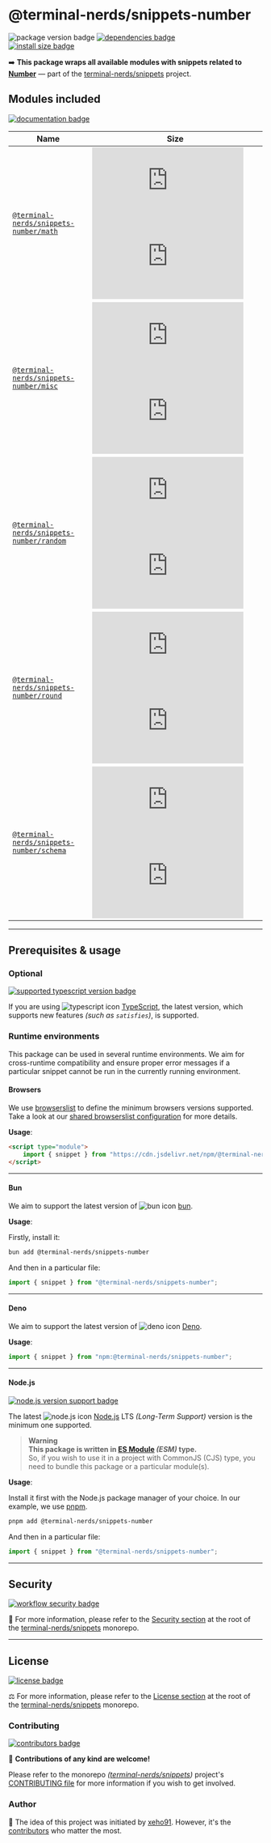 # @terminal-nerds/snippets-number

![package version badge]
[![dependencies badge]][dependencies url]\
[![install size badge]][install size url]

➡️ **This package wraps all available modules with snippets related to [Number]**
— part of the [terminal-nerds/snippets] project.

[Number]: https://developer.mozilla.org/en-US/docs/Web/JavaScript/Reference/Global_Objects/Number
[terminal-nerds/snippets]: https://github.com/terminal-nerds/snippets
[package version badge]: https://img.shields.io/npm/v/@terminal-nerds/snippets-number/latest?style=for-the-badge&logo=npm
[dependencies badge]: https://img.shields.io/librariesio/release/npm/@terminal-nerds/snippets-number?style=for-the-badge
[dependencies url]: https://libraries.io/npm/@terminal-nerds%2snippets-number
[install size badge]: https://packagephobia.com/badge?p=@terminal-nerds/snippets-number
[install size url]: https://packagephobia.com/result?p=@terminal-nerds/snippets-number

## Modules included

[![documentation badge]][documentation url]

[documentation badge]: https://img.shields.io/static/v1?color=informational&style=for-the-badge&label=documentation&message=jsdocs.io
[documentation url]: https://jsdocs.io/package/@terminal-nerds/snippets-number

<!-- prettier-sort-markdown-table -->

| Name                                       | Size                                                  |
| ------------------------------------------ | ----------------------------------------------------- |
| [`@terminal-nerds/snippets-number/math`]   | ![math size gzip badge] ![math size brotli badge]     |
| [`@terminal-nerds/snippets-number/misc`]   | ![misc size gzip badge] ![misc size brotli badge]     |
| [`@terminal-nerds/snippets-number/random`] | ![random size gzip badge] ![random size brotli badge] |
| [`@terminal-nerds/snippets-number/round`]  | ![round size gzip badge] ![round size brotli badge]   |
| [`@terminal-nerds/snippets-number/schema`] | ![schema size gzip badge] ![schema size brotli badge] |

<!-- prettier-ignore-start -->
<!-- MODULES LINKS -->
[`@terminal-nerds/snippets-number/math`]: https://github.com/terminal-nerds/snippets/blob/main/packages/number/source/math/math.ts
[math size gzip badge]: https://badgen.net/badgesize/gzip/file-url/unpkg.com/@terminal-nerds/snippets-number/dist/math/math.js?label=gzip
[math size brotli badge]: https://badgen.net/badgesize/brotli/file-url/unpkg.com/@terminal-nerds/snippets-number/dist/math/math.js?label=brotli

[`@terminal-nerds/snippets-number/misc`]: https://github.com/terminal-nerds/snippets/blob/main/packages/number/source/misc/misc.ts
[misc size gzip badge]: https://badgen.net/badgesize/gzip/file-url/unpkg.com/@terminal-nerds/snippets-number/dist/misc/misc.js?label=gzip
[misc size brotli badge]: https://badgen.net/badgesize/brotli/file-url/unpkg.com/@terminal-nerds/snippets-number/dist/misc/misc.js?label=brotli

[`@terminal-nerds/snippets-number/random`]: https://github.com/terminal-nerds/snippets/blob/main/packages/number/source/random/random.ts
[random size gzip badge]: https://badgen.net/badgesize/gzip/file-url/unpkg.com/@terminal-nerds/snippets-number/dist/random/random.js?label=gzip
[random size brotli badge]: https://badgen.net/badgesize/brotli/file-url/unpkg.com/@terminal-nerds/snippets-number/dist/random/random.js?label=brotli

[`@terminal-nerds/snippets-number/round`]: https://github.com/terminal-nerds/snippets/blob/main/packages/number/source/round/round.ts
[round size gzip badge]: https://badgen.net/badgesize/gzip/file-url/unpkg.com/@terminal-nerds/snippets-number/dist/round/round.js?label=gzip
[round size brotli badge]: https://badgen.net/badgesize/brotli/file-url/unpkg.com/@terminal-nerds/snippets-number/dist/round/round.js?label=brotli

[`@terminal-nerds/snippets-number/schema`]: https://github.com/terminal-nerds/snippets/blob/main/packages/number/source/schema/schema.ts
[schema size gzip badge]: https://badgen.net/badgesize/gzip/file-url/unpkg.com/@terminal-nerds/snippets-number/dist/schema/schema.js?label=gzip
[schema size brotli badge]: https://badgen.net/badgesize/brotli/file-url/unpkg.com/@terminal-nerds/snippets-number/dist/schema/schema.js?label=brotli
<!-- prettier-ignore-end -->

---

## Prerequisites & usage

### Optional

[![supported typescript version badge]][typescript]

[typescript]: https://typescriptlang.org/
[typescript icon]: https://api.iconify.design/logos/typescript-icon.svg
[supported typescript version badge]: https://img.shields.io/github/package-json/dependency-version/terminal-nerds/snippets/peer/typescript?filename=packages%2Ftypescript%2Fpackage.json&logo=typescript&style=for-the-badge&label=typescript

If you are using ![typescript icon] [TypeScript],
the latest version, which supports new features _(such as `satisfies`)_, is supported.

### Runtime environments

This package can be used in several runtime environments.
We aim for cross-runtime compatibility and ensure proper error messages
if a particular snippet cannot be run in the currently running environment.

#### Browsers

We use [browserslist] to define the minimum browsers versions supported.\
Take a look at our [shared browserslist configuration] for more details.

[browserslist]: https://github.com/browserslist/browserslist
[shared browserslist configuration]: https://github.com/terminal-nerds/configs/blob/main/packages/browserslist/source/browsers.ts

**Usage**:

```html
<script type="module">
	import { snippet } from "https://cdn.jsdelivr.net/npm/@terminal-nerds/snippets-number";
</script>
```

---

#### Bun

We aim to support the latest version of ![bun icon] [bun].

**Usage**:

Firstly, install it:

```sh
bun add @terminal-nerds/snippets-number
```

And then in a particular file:

```js
import { snippet } from "@terminal-nerds/snippets-number";
```

[bun]: https://bun.sh/
[bun icon]: https://api.iconify.design/logos/bun.svg

---

#### Deno

We aim to support the latest version of ![deno icon] [Deno].

**Usage**:

```ts
import { snippet } from "npm:@terminal-nerds/snippets-number";
```

[deno]: https://deno.land/
[deno icon]: https://api.iconify.design/logos/deno.svg

---

#### Node.js

[![node.js version support badge]][node.js]

The latest ![node.js icon] [Node.js] LTS _(Long-Term Support)_ version is the minimum one supported.

> **Warning**\
> **This package is written in [ES Module] _(ESM)_ type.**\
> So, if you wish to use it in a project with CommonJS (CJS) type, you need to bundle this package or a particular module(s).

**Usage**:

Install it first with the Node.js package manager of your choice. In our example, we use [pnpm].

```sh
pnpm add @terminal-nerds/snippets-number
```

And then in a particular file:

```js
import { snippet } from "@terminal-nerds/snippets-number";
```

[ES Module]: https://www.freecodecamp.org/news/javascript-es-modules-and-module-bundlers
[pnpm]: https://pnpm.io
[node.js]: https://nodejs.org/en/
[node.js icon]: https://api.iconify.design/logos/nodejs-icon.svg
[node.js version support badge]: https://img.shields.io/node/v-lts/@terminal-nerds/snippets?style=for-the-badge&logo=nodedotjs

---

## Security

[![workflow security badge]][security policy]

🔐 For more information, please refer to the [Security section] at the root of
the [terminal-nerds/snippets] monorepo.

[workflow security badge]: https://img.shields.io/github/actions/workflow/status/terminal-nerds/snippets/maintenance.yml?label=Security&logo=github&style=for-the-badge&branch=main
[security section]: https://github.com/terminal-nerds/snippets#security
[security policy]: https://github.com/terminal-nerds/snippets/security/policy

---

## License

[![license badge]][license]

⚖️ For more information, please refer to the [License section] at the root of the [terminal-nerds/snippets] monorepo.

[license]: https://github.com/terminal-nerds/snippets/blob/main/LICENSE.md
[license badge]: https://img.shields.io/github/license/terminal-nerds/snippets?style=for-the-badge
[license section]: https://github.com/terminal-nerds/snippets#License

### Contributing

[![contributors badge]][contributors url]

🤝 **Contributions of any kind are welcome!**

Please refer to the monorepo _([terminal-nerds/snippets])_ project's [CONTRIBUTING file] for more information
if you wish to get involved.

[contributing file]: https://github.com/terminal-nerds/snippets/blob/main/.github/CONTRIBUTING.md
[contributors badge]: https://img.shields.io/github/contributors/terminal-nerds/snippets?style=for-the-badge
[contributors url]: https://github.com/terminal-nerds/snippets#contributors

### Author

🎉 The idea of this project was initiated by [xeho91]. However, it's the [contributors] who matter the most.

[contributors]: https://github.com/terminal-nerds/snippets/blob/main/README.md#project-contributors
[xeho91]: https://github.com/xeho91
